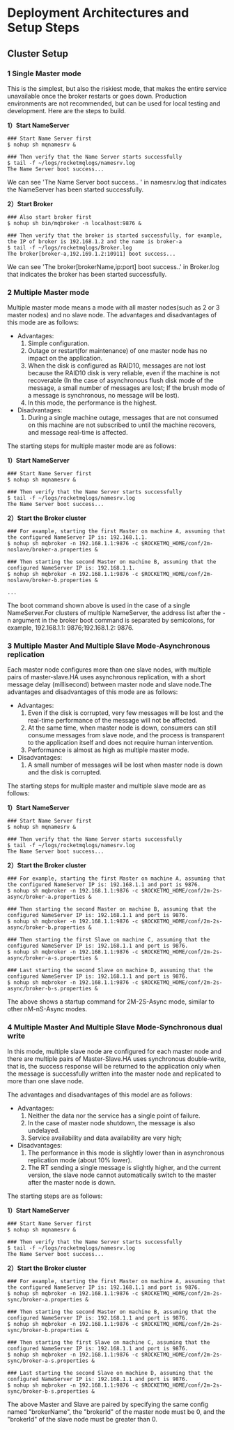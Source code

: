# Deployment Architectures and Setup Steps

## Cluster Setup

### 1 Single Master mode

This is the simplest, but also the riskiest mode, that makes the entire service unavailable once the broker restarts or goes down. Production environments are not recommended, but can be used for local testing and development. Here are the steps to build.

**1）Start NameServer**

```shell
### Start Name Server first
$ nohup sh mqnamesrv &
 
### Then verify that the Name Server starts successfully
$ tail -f ~/logs/rocketmqlogs/namesrv.log
The Name Server boot success...
```

We can see 'The Name Server boot success.. ' in namesrv.log that indicates the NameServer has been started successfully.

**2）Start Broker**

```shell
### Also start broker first
$ nohup sh bin/mqbroker -n localhost:9876 &

### Then verify that the broker is started successfully, for example, the IP of broker is 192.168.1.2 and the name is broker-a
$ tail -f ~/logs/rocketmqlogs/Broker.log 
The broker[broker-a,192.169.1.2:10911] boot success...
```

We can see 'The broker[brokerName,ip:port] boot success..' in Broker.log that indicates the broker has been started successfully.

### 2 Multiple Master mode

Multiple master mode means a mode with all master nodes(such as 2 or 3 master nodes) and no slave node. The advantages and disadvantages of this mode are as follows:

- Advantages: 
  1. Simple configuration.
  2. Outage or restart(for maintenance) of one master node has no impact on the application. 
  3. When the disk is configured as RAID10, messages are not lost because the RAID10 disk is very reliable, even if the machine is not recoverable (In the case of asynchronous flush disk mode of the message, a small number of messages are lost; If the brush mode of a message is synchronous, no message will be lost).
  4. In this mode, the performance is the highest.
- Disadvantages:
  1. During a single machine outage, messages that are not consumed on this machine are not subscribed to until the machine recovers, and message real-time is affected.

The starting steps for multiple master mode are as follows:

**1）Start NameServer**

```shell
### Start Name Server first
$ nohup sh mqnamesrv &
 
### Then verify that the Name Server starts successfully
$ tail -f ~/logs/rocketmqlogs/namesrv.log
The Name Server boot success...
```

**2）Start the Broker cluster**

```shell
### For example, starting the first Master on machine A, assuming that the configured NameServer IP is: 192.168.1.1.
$ nohup sh mqbroker -n 192.168.1.1:9876 -c $ROCKETMQ_HOME/conf/2m-noslave/broker-a.properties &
 
### Then starting the second Master on machine B, assuming that the configured NameServer IP is: 192.168.1.1.
$ nohup sh mqbroker -n 192.168.1.1:9876 -c $ROCKETMQ_HOME/conf/2m-noslave/broker-b.properties &

...
```

The boot command shown above is used in the case of a single NameServer.For clusters of multiple NameServer, the address list after the -n argument in the broker boot command is separated by semicolons, for example, 192.168.1.1: 9876;192.168.1.2: 9876.

### 3 Multiple Master And Multiple Slave Mode-Asynchronous replication

Each master node configures more than one slave nodes, with multiple pairs of master-slave.HA uses asynchronous replication, with a short message delay (millisecond) between master node and slave node.The advantages and disadvantages of this mode are as follows:

- Advantages: 
  1. Even if the disk is corrupted, very few messages will be lost and the real-time performance of the message will not be affected.
  2. At the same time, when master node is down, consumers can still consume messages from slave node, and the process is transparent to the application itself and does not require human intervention.
  3. Performance is almost as high as multiple master mode.
- Disadvantages:
  1. A small number of messages will be lost when master node is down and the disk is corrupted.

The starting steps for multiple master and multiple slave mode are as follows:

**1）Start NameServer**

```shell
### Start Name Server first
$ nohup sh mqnamesrv &
 
### Then verify that the Name Server starts successfully
$ tail -f ~/logs/rocketmqlogs/namesrv.log
The Name Server boot success...
```

**2）Start the Broker cluster**

```shell
### For example, starting the first Master on machine A, assuming that the configured NameServer IP is: 192.168.1.1 and port is 9876.
$ nohup sh mqbroker -n 192.168.1.1:9876 -c $ROCKETMQ_HOME/conf/2m-2s-async/broker-a.properties &
 
### Then starting the second Master on machine B, assuming that the configured NameServer IP is: 192.168.1.1 and port is 9876.
$ nohup sh mqbroker -n 192.168.1.1:9876 -c $ROCKETMQ_HOME/conf/2m-2s-async/broker-b.properties &
 
### Then starting the first Slave on machine C, assuming that the configured NameServer IP is: 192.168.1.1 and port is 9876.
$ nohup sh mqbroker -n 192.168.1.1:9876 -c $ROCKETMQ_HOME/conf/2m-2s-async/broker-a-s.properties &
 
### Last starting the second Slave on machine D, assuming that the configured NameServer IP is: 192.168.1.1 and port is 9876.
$ nohup sh mqbroker -n 192.168.1.1:9876 -c $ROCKETMQ_HOME/conf/2m-2s-async/broker-b-s.properties &
```

The above shows a startup command for 2M-2S-Async mode, similar to other nM-nS-Async modes.

### 4 Multiple Master And Multiple Slave Mode-Synchronous dual write

In this mode, multiple slave node are configured for each master node and there are multiple pairs of Master-Slave.HA uses synchronous double-write, that is, the success response will be returned to the application only when the message is successfully written into the master node and replicated to more than one slave node.

The advantages and disadvantages of this model are as follows:

- Advantages: 
  1. Neither the data nor the service has a single point of failure. 
  2. In the case of master node shutdown, the message is also undelayed. 
  3. Service availability and data availability are very high;
- Disadvantages:
  1. The performance in this mode is slightly lower than in asynchronous replication mode (about 10% lower).
  2. The RT sending a single message is slightly higher, and the current version, the slave node cannot automatically switch to the master after the master node is down.

The starting steps are as follows:

**1）Start NameServer**

```shell
### Start Name Server first
$ nohup sh mqnamesrv &
 
### Then verify that the Name Server starts successfully
$ tail -f ~/logs/rocketmqlogs/namesrv.log
The Name Server boot success...
```

**2）Start the Broker cluster**

```shell
### For example, starting the first Master on machine A, assuming that the configured NameServer IP is: 192.168.1.1 and port is 9876.
$ nohup sh mqbroker -n 192.168.1.1:9876 -c $ROCKETMQ_HOME/conf/2m-2s-sync/broker-a.properties &
 
### Then starting the second Master on machine B, assuming that the configured NameServer IP is: 192.168.1.1 and port is 9876.
$ nohup sh mqbroker -n 192.168.1.1:9876 -c $ROCKETMQ_HOME/conf/2m-2s-sync/broker-b.properties &
 
### Then starting the first Slave on machine C, assuming that the configured NameServer IP is: 192.168.1.1 and port is 9876.
$ nohup sh mqbroker -n 192.168.1.1:9876 -c $ROCKETMQ_HOME/conf/2m-2s-sync/broker-a-s.properties &
 
### Last starting the second Slave on machine D, assuming that the configured NameServer IP is: 192.168.1.1 and port is 9876.
$ nohup sh mqbroker -n 192.168.1.1:9876 -c $ROCKETMQ_HOME/conf/2m-2s-sync/broker-b-s.properties &
```

The above Master and Slave are paired by specifying the same config named "brokerName", the "brokerId" of the master node must be 0, and the "brokerId" of the slave node must be greater than 0.